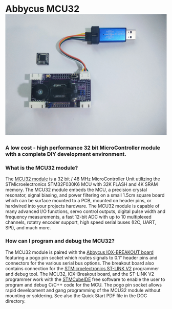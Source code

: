 # Abbycus MCU32 ![](https://github.com/Abbykus/Abbycus-MCU32/blob/main/PHOTOS/IOX-PROG-BUNDLE_SMALL.jpg)
### A low cost - high performance 32 bit MicroController module with a complete DIY development environment. ###
### What is the MCU32 module? ###
The [MCU32 module](https://www.tindie.com/products/abbycus/abby-iox-breakout-board/) is a 32 bit / 48 MHz MicroController Unit utilizing the STMicroelectronics STM32F030K6 MCU with 32K FLASH and 4K SRAM memory. The MCU32 module embeds the MCU, a precision crystal resonator, signal biasing, and power filtering on a small 1.5cm square board which can be surface mounted to a PCB, mounted on header pins, or hardwired into your projects hardware.
The MCU32 module is capable of many advanced I/O functions, servo control outputs, digital pulse width and frequency measurements, a fast 12-bit ADC with up to 10 multiplexed channels, rotatry encoder support, high speed serial buses (I2C, UART, SPI), and much more.
### How can I program and debug the MCU32? ###
The MCU32 module is paired with the [Abbycus IOX-BREAKOUT board](https://github.com/Abbykus/Abbycus-IOX-BREAKOUT-Board) featuring a pogo pin socket which routes signals to 0.1" header pins and connectors for the various serial bus options. The breakout board also contains connection for the [STMicroelectronics ST-LINK V2](https://tenbaht.github.io/sduino/hardware/flashtool/) programmer and debug tool. 
The MCU32, IOX-Breakout board, and the ST-LINK V2 programmer work with the [STMCubeIDE](https://www.st.com/en/development-tools/stm32cubeide.html) free software to enable the user to program and debug C/C++ code for the MCU.
The pogo pin socket allows rapid development and gang programming of the MCU32 module without mounting or soldering. See also the Quick Start PDF file in the DOC directory.
